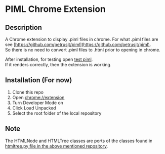 # PIML Chrome Extension

## Description

A Chrome extension to display .piml files in chrome. For what .piml files are see [https://github.com/petrusjt/piml](https://github.com/petrusjt/piml).  
So there is no need to convert .piml files to .html prior to opening in chrome.

After installation, for testing open [test piml](https://raw.githubusercontent.com/petrusjt/piml/main/test.piml).  
If it renders correctly, then the extension is working.

## Installation (For now)

1. Clone this repo
2. Open [chrome://extension](chrome://extension)
3. Turn Developer Mode on
4. Click Load Unpacked
5. Select the root folder of the local repository

## Note

The HTMLNode and HTMLTree classes are ports of the classes found in [htmltree.py file in the above mentioned repository](https://github.com/petrusjt/piml/blob/main/htmltree.py).
